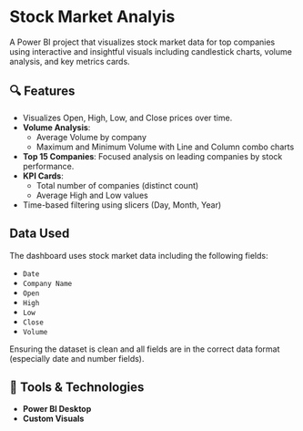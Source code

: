 # Stock Market Analyis
A Power BI project that visualizes stock market data for top companies using interactive and insightful visuals including candlestick charts, volume analysis, and key metrics cards.

## 🔍 Features

- Visualizes Open, High, Low, and Close prices over time.
- **Volume Analysis**:
  - Average Volume by company
  - Maximum and Minimum Volume with Line and Column combo charts
- **Top 15 Companies**: Focused analysis on leading companies by stock performance.
- **KPI Cards**:
  - Total number of companies (distinct count)
  - Average High and Low values
- Time-based filtering using slicers (Day, Month, Year)

## Data Used

The dashboard uses stock market data including the following fields:

- `Date`
- `Company Name`
- `Open`
- `High`
- `Low`
- `Close`
- `Volume`

Ensuring the dataset is clean and all fields are in the correct data format (especially date and number fields).

## 🧰 Tools & Technologies

- **Power BI Desktop**
- **Custom Visuals**
